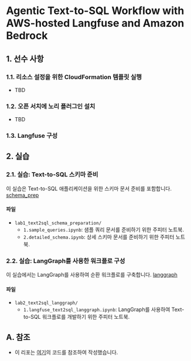 # Agentic Text-to-SQL Workflow with AWS-hosted Langfuse and Amazon Bedrock


## 1. 선수 사항
### 1.1. 리소스 설정을 위한 CloudFormation 템플릿 실행
- TBD
### 1.2. 오픈 서치에 노리 플러그인 설치
- TBD
### 1.3. Langfuse 구성


## 2. 실습
### 2.1. 실습: Text-to-SQL 스키마 준비
이 실습은 Text-to-SQL 애플리케이션을 위한 스키마 문서 준비를 포함합니다.
[schema_prep](./images/text2sql/schema-prep-1.png)

#### 파일
- `lab1_text2sql_schema_preparation/`
  - `1.sample_queries.ipynb`: 샘플 쿼리 문서를 준비하기 위한 주피터 노트북.
  - `2.detailed_schema.ipynb`: 상세 스키마 문서를 준비하기 위한 주피터 노트북.

### 2.2. 실습: LangGraph를 사용한 워크플로 구성
이 실습에서는 LangGraph를 사용하여 순환 워크플로를 구축합니다.
[langgraph](./images/text2sql/langgraph.png)

#### 파일
- `lab2_text2sql_langgraph/`
  - `1.langfuse_text2sql_langgraph.ipynb`: LangGraph를 사용하여 Text-to-SQL 워크플로를 개발하기 위한 주피터 노트북.


## A. 참조
- 이 리포는 [여기](https://github.com/kevmyung/text-to-sql-bedrock)의 코드를 참조하여 작성했습니다.
